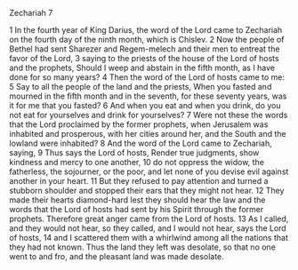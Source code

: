 Zechariah 7

1	In the fourth year of King Darius, the word of the Lord came to Zechariah on the fourth day of the ninth month, which is Chislev.
2	Now the people of Bethel had sent Sharezer and Regem-melech and their men to entreat the favor of the Lord,
3	saying to the priests of the house of the Lord of hosts and the prophets, Should I weep and abstain in the fifth month, as I have done for so many years?
4	Then the word of the Lord of hosts came to me:
5	Say to all the people of the land and the priests, When you fasted and mourned in the fifth month and in the seventh, for these seventy years, was it for me that you fasted?
6	And when you eat and when you drink, do you not eat for yourselves and drink for yourselves?
7	Were not these the words that the Lord proclaimed by the former prophets, when Jerusalem was inhabited and prosperous, with her cities around her, and the South and the lowland were inhabited?
8	And the word of the Lord came to Zechariah, saying,
9	Thus says the Lord of hosts, Render true judgments, show kindness and mercy to one another,
10	do not oppress the widow, the fatherless, the sojourner, or the poor, and let none of you devise evil against another in your heart.
11	But they refused to pay attention and turned a stubborn shoulder and stopped their ears that they might not hear.
12	They made their hearts diamond-hard lest they should hear the law and the words that the Lord of hosts had sent by his Spirit through the former prophets. Therefore great anger came from the Lord of hosts.
13	As I called, and they would not hear, so they called, and I would not hear, says the Lord of hosts,
14	and I scattered them with a whirlwind among all the nations that they had not known. Thus the land they left was desolate, so that no one went to and fro, and the pleasant land was made desolate.

